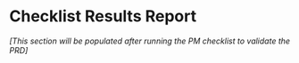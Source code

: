 # Checklist Results Report

*[This section will be populated after running the PM checklist to validate the PRD]*
